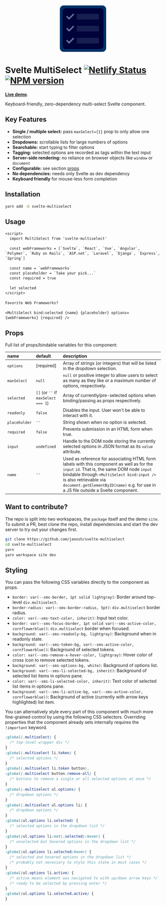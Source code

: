 <div class="maybe-hide">

<p align="center">
  <img src="https://raw.githubusercontent.com/janosh/svelte-multiselect/main/static/favicon.svg" alt="Svelte MultiSelect" height=150>
</p>

# Svelte MultiSelect [![Netlify Status](https://api.netlify.com/api/v1/badges/a45b62c3-ea45-4cfd-9912-77ec4fc8d7e8/deploy-status)](https://app.netlify.com/sites/svelte-multiselect/deploys) [![NPM version](https://img.shields.io/npm/v/svelte-multiselect?color=blue&logo=NPM)](https://npmjs.com/package/svelte-multiselect)

**[Live demo](https://svelte-multiselect.netlify.app)**.

</div>

<!-- remove above in docs -->

Keyboard-friendly, zero-dependency multi-select Svelte component.

## Key Features

- **Single / multiple select:** pass `maxSelect={1}` prop to only allow one selection
- **Dropdowns:** scrollable lists for large numbers of options
- **Searchable:** start typing to filter options
- **Tagging:** selected options are recorded as tags within the text input
- **Server-side rendering:** no reliance on browser objects like `window` or `document`
- **Configurable:** see section [props](#props)
- **No dependencies:** needs only Svelte as dev dependency
- **Keyboard friendly** for mouse-less form completion

## Installation

```sh
yarn add -D svelte-multiselect
```

## Usage

```svelte
<script>
  import MultiSelect from 'svelte-multiselect'

  const webFrameworks = [`Svelte`, `React`, `Vue`, `Angular`, `Polymer`, `Ruby on Rails`, `ASP.net`, `Laravel`, `Django`, `Express`, `Spring`]

  const name = `webFrameworks`
  const placeholder = `Take your pick...`
  const required = true

  let selected
</script>

Favorite Web Frameworks?

<MultiSelect bind:selected {name} {placeholder} options={webFrameworks} {required} />
```

## Props

Full list of props/bindable variables for this component:

<div class="table">

| name          | default                             | description                                                                                                                                                                                                                                                                                            |
| :------------ | :---------------------------------- | :----------------------------------------------------------------------------------------------------------------------------------------------------------------------------------------------------------------------------------------------------------------------------------------------------- |
| `options`     | [required]                          | Array of strings (or integers) that will be listed in the dropdown selection.                                                                                                                                                                                                                          |
| `maxSelect`   | `null`                              | `null` or positive integer to allow users to select as many as they like or a maximum number of options, respectively.                                                                                                                                                                                 |
| `selected`    | `[]` (or `''` if `maxSelect === 1`) | Array of currently/pre-selected options when binding/passing as props respectively.                                                                                                                                                                                                                    |
| `readonly`    | `false`                             | Disables the input. User won't be able to interact with it.                                                                                                                                                                                                                                            |
| `placeholder` | `''`                                | String shown when no option is selected.                                                                                                                                                                                                                                                               |
| `required`    | `false`                             | Prevents submission in an HTML form when true.                                                                                                                                                                                                                                                         |
| `input`       | `undefined`                         | Handle to the DOM node storing the currently selected options in JSON format as its `value` attribute.                                                                                                                                                                                                 |
| `name`        | `''`                                | Used as reference for associating HTML form labels with this component as well as for the `input` `id`. That is, the same DOM node `input` bindable through `<MultiSelect bind:input />` is also retrievable via `document.getElementByID(name)` e.g. for use in a JS file outside a Svelte component. |

</div>

## Want to contribute?

The repo is split into two workspaces, the `package` itself and the demo `site`. To submit a PR, best clone the repo, install dependencies and start the dev server to try out your changes first.

```sh
git clone https://github.com/janosh/svelte-multiselect
cd svelte-multiselect
yarn
yarn workspace site dev
```

## Styling

You can pass the following CSS variables directly to the component as props.

- `border: var(--sms-border, 1pt solid lightgray)`: Border around top-level `div.multiselect`.
- `border-radius: var(--sms-border-radius, 5pt)`: `div.multiselect` border radius.
- `color: var(--sms-text-color, inherit)`: Input text color.
- `border: var(--sms-focus-border, 1pt solid var(--sms-active-color, cornflowerblue))`: `div.multiselect` border when focused.
- `background: var(--sms-readonly-bg, lightgray)`: Background when in readonly state.
- `background: var(--sms-token-bg, var(--sms-active-color, cornflowerblue))`: Background of selected tokens.
- `color: var(--sms-remove-x-hover-color, lightgray)`: Hover color of cross icon to remove selected tokens.
- `background: var(--sms-options-bg, white)`: Background of options list.
- `background: var(--sms-li-selected-bg, inherit)`: Background of selected list items in options pane.
- `color: var(--sms-li-selected-color, inherit)`: Text color of selected list items in options pane.
- `background: var(--sms-li-active-bg, var(--sms-active-color, cornflowerblue))`: Background of active (currently with arrow keys highlighted) list item.

You can alternatively style every part of this component with much more fine-grained control by using the following CSS selectors. Overriding properties that the component already sets internally requires the `!important` keyword.

```css
:global(.multiselect) {
  /* top-level wrapper div */
}
:global(.multiselect li.token) {
  /* selected options */
}
:global(.multiselect li.token button),
:global(.multiselect button.remove-all) {
  /* buttons to remove a single or all selected options at once */
}
:global(.multiselect ul.options) {
  /* dropdown options */
}
:global(.multiselect ul.options li) {
  /* dropdown options */
}
:global(ul.options li.selected) {
  /* selected options in the dropdown list */
}
:global(ul.options li:not(.selected):hover) {
  /* unselected but hovered options in the dropdown list */
}
:global(ul.options li.selected:hover) {
  /* selected and hovered options in the dropdown list */
  /* probably not necessary to style this state in most cases */
}
:global(ul.options li.active) {
  /* active means element was navigated to with up/down arrow keys */
  /* ready to be selected by pressing enter */
}
:global(ul.options li.selected.active) {
}
```
